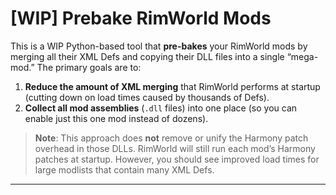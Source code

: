 # [WIP] Prebake RimWorld Mods

This is a WIP Python-based tool that **pre-bakes** your RimWorld mods by merging all their XML Defs and copying their DLL files into a single “mega-mod.” The primary goals are to:

1. **Reduce the amount of XML merging** that RimWorld performs at startup (cutting down on load times caused by thousands of Defs).  
2. **Collect all mod assemblies** (`.dll` files) into one place (so you can enable just this one mod instead of dozens).

> **Note**: This approach does **not** remove or unify the Harmony patch overhead in those DLLs. RimWorld will still run each mod’s Harmony patches at startup. However, you should see improved load times for large modlists that contain many XML Defs.

---
